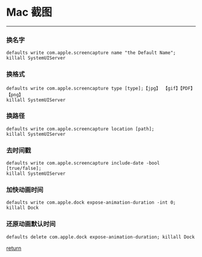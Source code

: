 # Mac 截图
--------


### 换名字
```
defaults write com.apple.screencapture name "the Default Name";
killall SystemUIServer
```

### 换格式
```
defaults write com.apple.screencapture type [type];【jpg】 【gif】【PDF】【png】
killall SystemUIServer
```

### 换路径
```
defaults write com.apple.screencapture location [path];
killall SystemUIServer
```

### 去时间戳
```
defaults write com.apple.screencapture include-date -bool [true/false];
killall SystemUIServer
```
### 加快动画时间
```
defaults write com.apple.dock expose-animation-duration -int 0; killall Dock
```
### 还原动画默认时间
```
defaults delete com.apple.dock expose-animation-duration; killall Dock
```

[return](./index.md)
